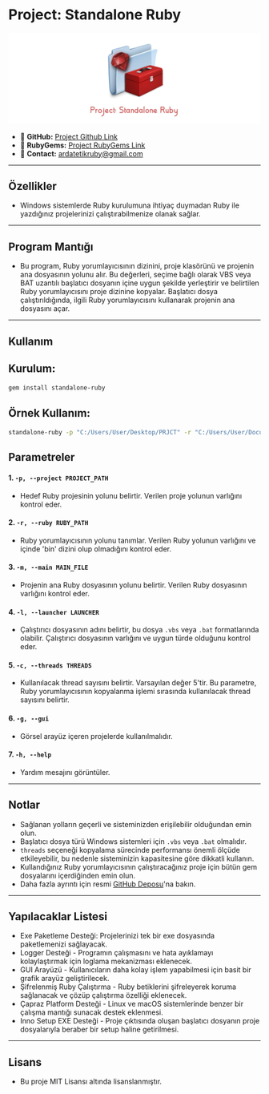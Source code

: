 # Project: Standalone Ruby

![Project Banner](../images/banner.jpg)

- 🔗 **GitHub:** [Project Github Link](https://github.com/ardatetikbey/Standalone-Ruby)
- 🔗 **RubyGems:** [Project RubyGems Link](https://rubygems.org/gems/standalone-ruby)
- 🔗 **Contact:** ardatetikruby@gmail.com

---

## Özellikler

- Windows sistemlerde Ruby kurulumuna ihtiyaç duymadan Ruby ile yazdığınız projelerinizi çalıştırabilmenize olanak sağlar.

---

## Program Mantığı

- Bu program, Ruby yorumlayıcısının dizinini, proje klasörünü ve projenin ana dosyasının yolunu alır. Bu değerleri, seçime bağlı olarak VBS veya BAT uzantılı başlatıcı dosyanın içine uygun şekilde yerleştirir ve belirtilen Ruby yorumlayıcısını proje dizinine kopyalar. Başlatıcı dosya çalıştırıldığında, ilgili Ruby yorumlayıcısını kullanarak projenin ana dosyasını açar.
  
---

## Kullanım

## Kurulum:

```bash
gem install standalone-ruby
```

## Örnek Kullanım:

```bash
standalone-ruby -p "C:/Users/User/Desktop/PRJCT" -r "C:/Users/User/Documents/Ruby34-x64" -m "C:/Users/User/Desktop/myproject/main.rb" -l launcher1.vbs -c 10
```

## Parametreler

#### 1. `-p, --project PROJECT_PATH`
- Hedef Ruby projesinin yolunu belirtir. Verilen proje yolunun varlığını kontrol eder.

#### 2. `-r, --ruby RUBY_PATH`
- Ruby yorumlayıcısının yolunu tanımlar. Verilen Ruby yolunun varlığını ve içinde 'bin' dizini olup olmadığını kontrol eder.

#### 3. `-m, --main MAIN_FILE`
- Projenin ana Ruby dosyasının yolunu belirtir. Verilen Ruby dosyasının varlığını kontrol eder.

#### 4. `-l, --launcher LAUNCHER`
- Çalıştırıcı dosyasının adını belirtir, bu dosya `.vbs` veya `.bat` formatlarında olabilir. Çalıştırıcı dosyasının varlığını ve uygun türde olduğunu kontrol eder.

#### 5. `-c, --threads THREADS`
- Kullanılacak thread sayısını belirtir. Varsayılan değer 5'tir. Bu parametre, Ruby yorumlayıcısının kopyalanma işlemi sırasında kullanılacak thread sayısını belirtir.

#### 6. `-g, --gui`
- Görsel arayüz içeren projelerde kullanılmalıdır.

#### 7. `-h, --help`
- Yardım mesajını görüntüler.

---

## Notlar

  - Sağlanan yolların geçerli ve sisteminizden erişilebilir olduğundan emin olun.  
  - Başlatıcı dosya türü Windows sistemleri için `.vbs` veya `.bat` olmalıdır.  
  - `threads` seçeneği kopyalama sürecinde performansı önemli ölçüde etkileyebilir, bu nedenle sisteminizin kapasitesine göre dikkatli kullanın.
  - Kullandığınız Ruby yorumlayıcısının çalıştıracağınız proje için bütün gem dosyalarını içerdiğinden emin olun.
  - Daha fazla ayrıntı için resmi [GitHub Deposu](https://github.com/ardatetikbey/Standalone-Ruby)'na bakın.  


---

## Yapılacaklar Listesi
  - Exe Paketleme Desteği: Projelerinizi tek bir exe dosyasında paketlemenizi sağlayacak.
  - Logger Desteği - Programın çalışmasını ve hata ayıklamayı kolaylaştırmak için loglama mekanizması eklenecek.
  - GUI Arayüzü - Kullanıcıların daha kolay işlem yapabilmesi için basit bir grafik arayüz geliştirilecek.
  - Şifrelenmiş Ruby Çalıştırma - Ruby betiklerini şifreleyerek koruma sağlanacak ve çözüp çalıştırma özelliği eklenecek.
  - Çapraz Platform Desteği - Linux ve macOS sistemlerinde benzer bir çalışma mantığı sunacak destek eklenmesi.
  - Inno Setup EXE Desteği - Proje çıktısında oluşan başlatıcı dosyanın proje dosyalarıyla beraber bir setup haline getirilmesi.  


---

## Lisans

- Bu proje MIT Lisansı altında lisanslanmıştır.

